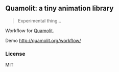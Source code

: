 
Quamolit: a tiny animation library
----

> Experimental thing...

Workflow for [Quamolit](https://github.com/Quamolit/quamolit).

Demo http://quamolit.org/workflow/

### License

MIT
